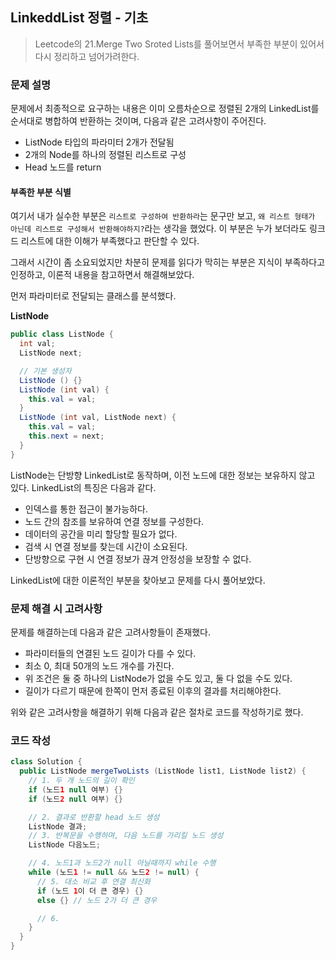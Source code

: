## LinkeddList 정렬 - 기초
>Leetcode의 21.Merge Two Sroted Lists를 풀어보면서 부족한 부분이 있어서 다시 정리하고 넘어가려한다.

### 문제 설명
문제에서 최종적으로 요구하는 내용은 이미 오름차순으로 정렬된 2개의 LinkedList를 순서대로 병합하여 반환하는 것이며,
다음과 같은 고려사항이 주어진다.

- ListNode 타입의 파라미터 2개가 전달됨
- 2개의 Node를 하나의 정렬된 리스트로 구성
- Head 노드를 return

#### 부족한 부분 식별
여기서 내가 실수한 부분은 `리스트로 구성하여 반환하라`는 문구만 보고, `왜 리스트 형태가 아닌데 리스트로 구성해서 반환해야하지?`라는
생각을 했었다. 이 부분은 누가 보더라도 링크드 리스트에 대한 이해가 부족했다고 판단할 수 있다.

그래서 시간이 좀 소요되었지만 차분히 문제를 읽다가 막히는 부분은 지식이 부족하다고 인정하고, 이론적 내용을 참고하면서 해결해보았다.

먼저 파라미터로 전달되는 클래스를 분석했다.

**ListNode**
```java
public class ListNode {
  int val;
  ListNode next;

  // 기본 생성자
  ListNode () {}
  ListNode (int val) {
    this.val = val;
  }
  ListNode (int val, ListNode next) {
    this.val = val;
    this.next = next;
  }
}
```
ListNode는 단방향 LinkedList로 동작하며, 이전 노드에 대한 정보는 보유하지 않고 있다.
LinkedList의 특징은 다음과 같다.

- 인덱스를 통한 접근이 불가능하다.
- 노드 간의 참조를 보유하여 연결 정보를 구성한다.
- 데이터의 공간을 미리 할당할 필요가 없다.
- 검색 시 연결 정보를 찾는데 시간이 소요된다.
- 단방향으로 구현 시 연결 정보가 끊겨 안정성을 보장할 수 없다.

LinkedList에 대한 이론적인 부분을 찾아보고 문제를 다시 풀어보았다.

### 문제 해결 시 고려사항
문제를 해결하는데 다음과 같은 고려사항들이 존재했다.

- 파라미터들의 연결된 노드 길이가 다를 수 있다.
- 최소 0, 최대 50개의 노드 개수를 가진다.
- 위 조건은 둘 중 하나의 ListNode가 없을 수도 있고, 둘 다 없을 수도 있다.
- 길이가 다르기 때문에 한쪽이 먼저 종료된 이후의 결과를 처리해야한다.

위와 같은 고려사항을 해결하기 위해 다음과 같은 절차로 코드를 작성하기로 했다.

### 코드 작성
```java
class Solution {
  public ListNode mergeTwoLists (ListNode list1, ListNode list2) {
    // 1. 두 개 노드의 길이 확인
    if (노드1 null 여부) {}
    if (노드2 null 여부) {}

    // 2. 결과로 반환할 head 노드 생성
    ListNode 결과;
    // 3. 반복문을 수행하며, 다음 노드를 가리킬 노드 생성
    ListNode 다음노드;

    // 4. 노드1과 노드2가 null 아닐때까지 while 수행
    while (노드1 != null && 노드2 != null) {
      // 5. 대소 비교 후 연결 최신화
      if (노드 1이 더 큰 경우) {}
      else {} // 노드 2가 더 큰 경우

      // 6.
    }
  }
}
```
